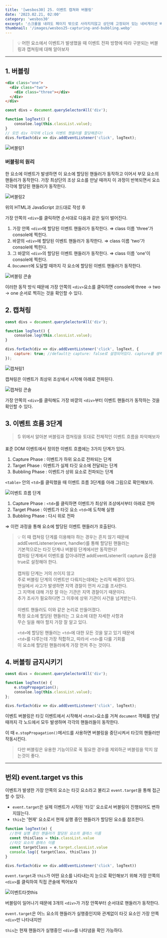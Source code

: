 ```yaml
---
title: '[wesbos30] 25. 이벤트 캡쳐와 버블링'
date: '2023.02.21, 02:00'
category: 'wesbos30'
excerpt: '스크롤을 내려도 페이지 밖으로 사라지지않고 상단에 고정되어 있는 네비게이션 바를 구현해보자!'
thumbnail: '/images/wesbos25-capturing-and-bubbling.webp'
---
```


> 💡 어떤 요소에서 이벤트가 발생했을 때 이벤트 전파 방향에 따라 구분되는 버블링과 캡쳐링에 대해 알아보자

---

## 1. 버블링

```html
<div class="one">
  <div class="two">
    <div class="three"></div>
  </div>
</div>
```

```jsx
const divs = document.querySelectorAll('div');

function logText() {
	consoloe.log(this.classList.value);
}
// 모든 div 각각에 click 이벤트 핸들러를 할당해준다!
divs.forEach(div => div.addEventListener('click', logText);
```

![버블링1](https://user-images.githubusercontent.com/87363422/156437391-9a33818d-b5de-42dd-b723-5da91b9deece.png)

### 버블링의 원리

한 요소에 이벤트가 발생하면 이 요소에 할당된 핸들러가 동작하고 이어서 부모 요소의 핸들러가 동작한다. 가장 최상단의 조상 요소를 만날 때까지 이 과정이 반복되면서 요소 각각에 할당된 핸들러가 동작한다.

![버블링2](https://user-images.githubusercontent.com/87363422/156437396-1a99d21d-8b59-4dd7-94a0-a6e5b76e815d.png)

위의 HTML과 JavaScript 코드대로 작성 후

가장 안쪽의 `<div>`를 클릭하면 순서대로 다음과 같은 일이 벌어진다.

1. 가장 안쪽 `<div>`에 할당된 이벤트 핸들러가 동작한다.
   ⇒ class 이름 'three'가 console에 찍힌다.
2. 바깥의 `<div>`에 할당된 이벤트 핸들러가 동작한다.
   ⇒ class 이름 'two'가 console에 찍힌다.
3. 그 바깥의 `<div>`의 할당된 이벤트 핸들러가 동작한다.
   ⇒ class 이름 'one'이 console에 찍힌다.
4. `Document`에 도달할 때까지 각 요소에 할당된 이벤트 핸들러가 동작한다.

![버블링 콘솔](https://user-images.githubusercontent.com/87363422/156437384-64191d95-a506-445f-8aa4-200064dad5ed.png)

이러한 동작 방식 때문에 가장 안쪽의 `<div>`요소를 클릭하면
console에 three → two → one 순서로 찍히는 것을 확인할 수 있다.

## 2. 캡쳐링

```jsx
const divs = document.querySelectorAll('div');

function logText() {
	consoloe.log(this.classList.value);
}

divs.forEach(div => div.addEventListener('click', logText, {
	capture: true; //default는 capture: false로 설정되어있다. capture를 생략하고 true만 써도 캡쳐링 단계에서 동작한다.
});
```

![캡쳐링1](https://user-images.githubusercontent.com/87363422/156437409-39a59512-5f11-43e1-8285-f792f97cf08d.png)

캡쳐링은 이벤트가 최상위 조상에서 시작해 아래로 전파된다.

![캡쳐링 콘솔](https://user-images.githubusercontent.com/87363422/156437404-16bd0f30-6556-4a06-abf4-23ae6c158845.png)

가장 안쪽의 `<div>`를 클릭해도 가장 바깥의 `<div>`부터 이벤트 핸들러가 동작하는 것을 확인할 수 있다.

## 3. 이벤트 흐름 3단계

> 🔃 위에서 알아본 버블링과 캡쳐링을 토대로 전체적인 이벤트 흐름을 파악해보자

표준 DOM 이벤트에서 정의한 이벤트 흐름에는 3가지 단계가 있다.

1. Capture Phase : 이벤트가 하위 요소로 전파되는 단계
2. Target Phase : 이벤트가 실제 타깃 요소에 전달되는 단계
3. Bubbling Phase : 이벤트가 상위 요소로 전파되는 단계

`<table>` 안의 `<td>`를 클릭했을 때 이벤트 흐름 3단계를 아래 그림으로 확인해보자.

![이벤트 흐름 단계](https://user-images.githubusercontent.com/87363422/156437400-c14779a6-fa35-473f-9279-77ce667cbe17.png)

1. Capture Phase : `<td>`를 클릭하면 이벤트가 최상위 조상에서부터 아래로 전파
2. Target Phase : 이벤트가 타깃 요소 `<td>`에 도착해 실행
3. Bubbling Phase : 다시 위로 전파

⇒ 이런 과정을 통해 요소에 할당된 이벤트 핸들러가 호출된다.

> 💡 이 때 캡쳐링 단계를 이용해야 하는 경우는 흔치 않기 때문에</br>
> addEventListener(event, handler)를 통해 할당된 핸들러는</br>
> 기본적으로는 타깃 단계나 버블링 단계에서만 동작한다!</br>
> 캡처링 단계에서 이벤트를 잡아내려면 addEventListener의 capture 옵션을 true로 설정해야 한다.</br></br>
> 캡처링 단계는 거의 쓰이지 않고</br>
> 주로 버블링 단계의 이벤트만 다뤄지는데에는 논리적 배경이 있다.</br>
> 현실에서 사고가 발생하면 지역 경찰이 먼저 사고를 조사한다.</br>
> 그 지역에 대해 가장 잘 아는 기관은 지역 경찰이기 때문이다.</br>
> 추가 조사가 필요하다면 그 이후에 상위 기관이 사건을 넘겨받는다.</br></br>
> 이벤트 핸들러도 이와 같은 논리로 만들어졌다.</br>
> 특정 요소에 할당된 핸들러는 그 요소에 대한 자세한 사항과</br>
> 무슨 일을 해야 할지 가장 잘 알고 있다.
>
> `<td>`에 할당된 핸들러는 `<td>`에 대한 모든 것을 알고 있기 때문에</br>`<td>`를 다루는데 가장 적합하고, 따라서 `<td>`를 다룰 기회를</br>
> 이 요소에 할당된 핸들러에게 가장 먼저 주는 것이다.

## 4. 버블링 금지시키기

```jsx
const divs = document.querySelectorAll('div');

function logText(e) {
	e.stopPropagation();
	consoloe.log(this.classList.value);
};

divs.forEach(div => div.addEventListener('click', logText);
```

이벤트 버블링은 타깃 이벤트에서 시작해서 `<html>`요소를 거쳐 `document` 객체를 만날 때까지 각 노드에서 모두 발생하며 각각의 핸들러들이 동작한다.

이 때 `e.stopPropagation()`메서드를 사용하면 버블링을 중단시켜서
타깃의 핸들러만 작동시킨다.

> 다만 버블링은 유용한 기능이므로 꼭 필요한 경우를 제외하곤 버블링을 막지 않는것이 좋다.

---

## 번외) event.target vs this

이벤트가 발생한 가장 안쪽의 요소는 타깃 요소라고 불리고 `event.target`을 통해 접근할 수 있다.

- `event.target`은 실제 이벤트가 시작된 '타깃' 요소로서 버블링이 진행되어도 변하지않는다.
- `this`는 '현재' 요소로서 현재 실행 중인 핸들러가 할당된 요소를 참조한다.

```jsx
function logText(e) {
  //현재 실행 중인 핸들러가 할당된 요소의 클래스 이름
  const thisClass = this.classList.value
  //타깃 요소의 클래스 이름
  const targetClass = e.target.classList.value
  console.log({ targetClass, thisClass })
}

divs.forEach(div => div.addEventListener('click', logText))
```

`event.target`과 `this`가 어떤 요소를 나타내는지 눈으로 확인해보기 위해 가장 안쪽의 `<div>`를 클릭하여 직접 콘솔에 찍어보자

![이벤트타겟this](https://user-images.githubusercontent.com/87363422/156437401-e92a05b5-bc83-466a-b41b-7d484d6728e2.png)

버블링이 일어나기 때문에 3개의 `<div>`가 가장 안쪽부터 순서대로 핸들러가 동작한다.

`event.target`은 어느 요소의 핸들러가 실행중인지와 관계없이 타깃 요소인 가장 안쪽 `<div>`만 나타내지만

`this`는 현재 핸들러가 실행중인 `<div>`를 나타냄을 확인 가능하다.
